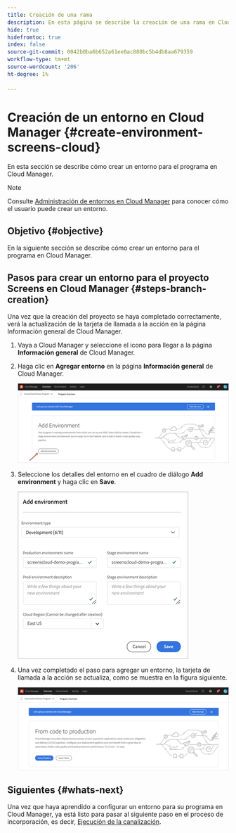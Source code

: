 ```yaml
---
title: Creación de una rama
description: En esta página se describe la creación de una rama en Cloud Manager para Screens como Cloud Service.
hide: true
hidefromtoc: true
index: false
source-git-commit: 0042b0ba6b652a61ee0ac880bc5b4db8aa679359
workflow-type: tm+mt
source-wordcount: '206'
ht-degree: 1%

---
```



# Creación de un entorno en Cloud Manager {#create-environment-screens-cloud}

En esta sección se describe cómo crear un entorno para el programa en Cloud Manager.

>[!NOTE]
>Consulte [Administración de entornos en Cloud Manager](https://experienceleague.adobe.com/docs/experience-manager-cloud-service/implementing/using-cloud-manager/manage-environments.html?lang=en) para conocer cómo el usuario puede crear un entorno.

## Objetivo {#objective}

En la siguiente sección se describe cómo crear un entorno para el programa en Cloud Manager.

## Pasos para crear un entorno para el proyecto Screens en Cloud Manager {#steps-branch-creation}

Una vez que la creación del proyecto se haya completado correctamente, verá la actualización de la tarjeta de llamada a la acción en la página Información general de Cloud Manager.

1. Vaya a Cloud Manager y seleccione el icono para llegar a la página **Información general** de Cloud Manager.

1. Haga clic en **Agregar entorno** en la página **Información general** de Cloud Manager.

   ![image](/help/screens-cloud/assets/onboarding/add-environ1.png)

1. Seleccione los detalles del entorno en el cuadro de diálogo **Add environment** y haga clic en **Save**.

   ![image](/help/screens-cloud/assets/onboarding/add-environ2.png)

1. Una vez completado el paso para agregar un entorno, la tarjeta de llamada a la acción se actualiza, como se muestra en la figura siguiente.

   ![image](/help/screens-cloud/assets/onboarding/add-environ3a.png)

## Siguientes {#whats-next}

Una vez que haya aprendido a configurar un entorno para su programa en Cloud Manager, ya está listo para pasar al siguiente paso en el proceso de incorporación, es decir, [Ejecución de la canalización](/help/screens-cloud/onboarding-screens-cloud/running-a-pipeline.md).

